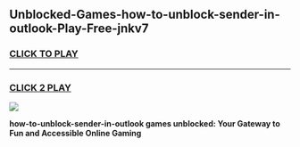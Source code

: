 
## Unblocked-Games-how-to-unblock-sender-in-outlook-Play-Free-jnkv7
<h3>
<a href="https://premium76.site?title=how-to-unblock-sender-in-outlook&ref=10A">CLICK TO PLAY</a></h3>
<hr>

<h3>
<a href="https://premium76.site?title=how-to-unblock-sender-in-outlook&ref=10A">CLICK 2 PLAY</a>
  
</h3>

<a href="https://premium76.site?title=how-to-unblock-sender-in-outlook&ref=10A"><img src="https://clearcache.store/games.png"></a>


**how-to-unblock-sender-in-outlook games unblocked: Your Gateway to Fun and Accessible Online Gaming**
